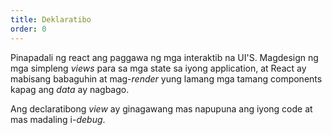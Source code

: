 ```yaml
---
title: Deklaratibo
order: 0
---
```


Pinapadali ng react ang paggawa ng mga interaktib na UI'S. Magdesign ng mga simpleng *views* para sa mga state sa iyong application, at React ay mabisang babaguhin at mag-*render* yung lamang mga tamang components kapag ang *data* ay nagbago.

Ang declaratibong *view* ay ginagawang mas napupuna ang iyong code at mas madaling i-*debug*.